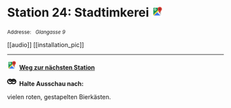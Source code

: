 # Station 24: Stadtimkerei  <a href="https://www.google.com/maps/dir/?api=1&travelmode=walking&destination=13.019653,47.7966933"><img src="https://github.com/kipppunkte/kipppunkte/raw/gh-pages/assets/google-maps.svg" width="24" height="24"></a>

<small>Addresse:<em style="margin-left: 10px">Glangasse 9</em></small>



[[audio]] 
[[installation_pic]]



____

<a href="https://www.google.com/maps/dir/?api=1&travelmode=walking&destination=13.0193769,47.7959905"><img src="https://github.com/kipppunkte/kipppunkte/raw/gh-pages/assets/google-maps.svg" style="height: 1.5em;margin-right: 0.5em"></a>**[Weg zur nächsten Station](https://www.google.com/maps/dir/?api=1&travelmode=walking&destination=13.0193769,47.7959905)**



<img src="https://github.com/kipppunkte/kipppunkte/raw/gh-pages/assets/eyes.svg" style="height: 1.5em;background: white;margin-right: 0.5em">**Halte Ausschau nach:**

vielen roten, gestapelten Bierkästen.